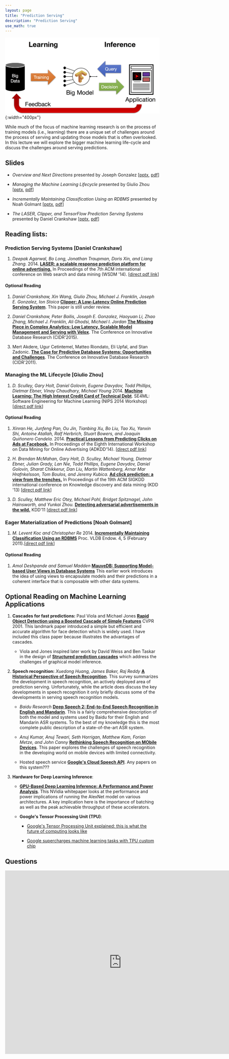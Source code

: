 ```yaml
---
layout: page
title: "Prediction Serving"
description: "Prediction Serving"
use_math: true
---
```


![ML-Lifecycle](assets/images/ml-lifecycle.jpg){:width="400px"}

While much of the focus of machine learning research is on the process of training models (i.e., learning) there are a unique set of challenges around the process of serving and updating those models that is often overlooked.  In this lecture we will explore the bigger machine learning life-cycle and discuss the challenges around serving predictions.

## Slides

* *Overview and Next Directions* presented by Joseph Gonzalez [[pptx](assets/slides/rise_294_prediction_serving_lecture.pptx), [pdf](assets/slides/rise_294_prediction_serving_lecture.pdf)]

* *Managing the Machine Learning Lifecycle* presented by Giulio Zhou [[pptx](assets/slides/managing_the_ml_lifecycle.pptx), [pdf](assets/slides/managing_the_ml_lifecycle.pdf)]

* *Incrementally Maintaining Classification Using an RDBMS* presented by Noah Golmant [[pptx](assets/slides/incrementally_maintaining_classification_using_an_rdbms_hazy.pptx), [pdf](assets/slides/incrementally_maintaining_classification_using_an_rdbms_hazy.pdf)]

* *The LASER, Clipper, and TensorFlow Prediction Serving Systems* presented by Daniel Crankshaw [[pptx](assets/slides/prediction-serving-systems-cs294-RISE_seminar.pptx), [pdf](assets/slides/prediction-serving-systems-cs294-RISE_seminar.pdf)]


## Reading lists:

### Prediction Serving Systems [Daniel Crankshaw]

1. *Deepak Agarwal, Bo Long, Jonathan Traupman, Doris Xin, and Liang Zhang.* 2014. [**LASER: a scalable response prediction platform for online advertising.**](http://dl.acm.org/citation.cfm?id=2556252) In Proceedings of the 7th ACM international conference on Web search and data mining (WSDM '14). [[direct pdf link](http://dl.acm.org/ft_gateway.cfm?id=2556252&ftid=1432320&dwn=1&#URLTOKEN#)]

#### Optional Reading

1. *Daniel Crankshaw, Xin Wang, Giulio Zhou, Michael J. Franklin, Joseph E. Gonzalez, Ion Stoica* [**Clipper: A Low-Latency Online Prediction Serving System**](assets/papers/clipper_latest_draft_nsdi.pdf). This paper is still under review.

1. *Daniel Crankshaw, Peter Bailis, Joseph E. Gonzalez, Haoyuan Li, Zhao Zhang, Michael J. Franklin, Ali Ghodsi, Michael I. Jordan* [**The Missing Piece in Complex Analytics: Low Latency, Scalable Model Management and Serving with Velox**](http://arxiv.org/abs/1409.3809). The Conference on Innovative Database Research (CIDR'2015).

1. Mert Akdere, Ugur Cetintemel, Matteo Riondato, Eli Upfal, and Stan Zadonic. [**The Case for Predictive Database Systems: Opportunities and Challenges**](http://cidrdb.org/cidr2011/Papers/CIDR11_Paper20.pdf). The Conference on Innovative Database Research (CIDR'2011).

### Managing the ML Lifecycle [Giulio Zhou]

1. *D. Sculley, Gary Holt, Daniel Golovin, Eugene Davydov, Todd Phillips, Dietmar Ebner, Vinay Chaudhary, Michael Young* 2014. [**Machine Learning: The High Interest Credit Card of Technical Debt**](http://research.google.com/pubs/pub43146.html). SE4ML: Software Engineering for Machine Learning (NIPS 2014 Workshop) [[direct pdf link](http://static.googleusercontent.com/media/research.google.com/en//pubs/archive/43146.pdf)]

#### Optional Reading

1. *Xinran He, Junfeng Pan, Ou Jin, Tianbing Xu, Bo Liu, Tao Xu, Yanxin Shi, Antoine Atallah, Ralf Herbrich, Stuart Bowers, and Joaquin Quiñonero Candela.* 2014. [**Practical Lessons from Predicting Clicks on Ads at Facebook.**](http://dl.acm.org/citation.cfm?id=2648589) In Proceedings of the Eighth International Workshop on Data Mining for Online Advertising (ADKDD'14). [[direct pdf link](https://pdfs.semanticscholar.org/daf9/ed5dc6c6bad5367d7fd8561527da30e9b8dd.pdf)]

1. *H. Brendan McMahan, Gary Holt, D. Sculley, Michael Young, Dietmar Ebner, Julian Grady, Lan Nie, Todd Phillips, Eugene Davydov, Daniel Golovin, Sharat Chikkerur, Dan Liu, Martin Wattenberg, Arnar Mar Hrafnkelsson, Tom Boulos, and Jeremy Kubica.* [**Ad click prediction: a view from the trenches.**](http://dl.acm.org/citation.cfm?id=2488200) In Proceedings of the 19th ACM SIGKDD international conference on Knowledge discovery and data mining (KDD '13) [[direct pdf link](https://www.eecs.tufts.edu/~dsculley/papers/ad-click-prediction.pdf)]

1. *D. Sculley, Matthew Eric Otey, Michael Pohl, Bridget Spitznagel, John Hainsworth, and Yunkai Zhou.* [**Detecting adversarial advertisements in the wild.**](http://dl.acm.org/citation.cfm?id=2020455) KDD'11 [[direct pdf link](https://www.eecs.tufts.edu/~dsculley/papers/adversarial-ads.pdf)]

### Eager Materialization of Predictions [Noah Golmant]

1. *M. Levent Koc and Christopher Re* 2014. [**Incrementally Maintaining Classification Using an RDBMS**](http://dl.acm.org/citation.cfm?id=1952380) Proc. VLDB Endow. 4, 5 (February 2011).[[direct pdf link](http://www.cs.stanford.edu/people/chrismre/papers/hazy-classification-vldb11.pdf)]

#### Optional Reading

1. *Amol Deshpande and Samuel Madden* [**MauveDB: Supporting Model-based User Views in Database Systems**](http://db.csail.mit.edu/pubs/sigmod06-mauvedb.pdf) This earlier work introduces the idea of using views to encapsulate models and their predictions in a coherent interface that is composable with other data systems.

## Optional Reading on Machine Learning Applications

1. **Cascades for fast predictions:** Paul Viola and Michael Jones [**Rapid Object Detection using a Boosted Cascade of Simple Features**](https://www.cs.cmu.edu/~efros/courses/LBMV07/Papers/viola-cvpr-01.pdf) CVPR 2001.  This landmark paper introduced a simple but efficient and accurate algorithm for face detection which is widely used.  I have included this class paper because illustrates the advantages of cascades.

   * Viola and Jones inspired later work by David Weiss and Ben Taskar in the design of [**Structured prediction cascades**](http://homes.cs.washington.edu/~taskar/pubs/aistats10cascades.pdf) which address the challenges of graphical model inference.

1. **Speech recognition:** *Xuedong Huang, James Baker, Raj Reddy* [**A Historical Perspective of Speech Recognition**](http://cacm.acm.org/magazines/2014/1/170863-a-historical-perspective-of-speech-recognition/fulltext).  This survey summarizes the development in speech recognition, an actively deployed area of prediction serving.  Unfortunately, while the article does discuss the key developments in speech recognition it only briefly discuss some of the developments in serving speech recognition models.

   * *Baidu Research* [**Deep Speech 2: End-to-End Speech Recognition in English and Mandarin**](https://arxiv.org/abs/1512.02595).  This is a fairly comprehensive description of both the model and systems used by Baidu for their English and Mandarin ASR systems.  To the best of my knowledge this is the most complete public description of a state-of-the-art ASR system.

   * *Anuj Kumar, Anuj Tewari, Seth Horrigan, Matthew Kam, Forian Metze, and John Canny* [**Rethinking Speech Recognition on MObile Devices**](http://repository.cmu.edu/cgi/viewcontent.cgi?article=1122&context=lti).  This paper explores the challenges of speech recognition in the developing world on mobile devices with limited connectivity.

   * Hosted speech service [**Google's Cloud Speech API**](https://cloud.google.com/speech/).  Any papers on this system???

1. **Hardware for Deep Learning Inference**:

   * [**GPU-Based Deep Learning Inference: A Performance and Power Analysis**](http://www.nvidia.com/content/tegra/embedded-systems/pdf/jetson_tx1_whitepaper.pdf).  This NVidia whitepaper looks at the performance and power implications of running the AlexNet model on various architectures.  A key implication here is the importance of batching as well as the peak achievable throughput of these accelerators.

   * **Google's Tensor Processing Unit (TPU)**:

      * [Google's Tensor Processing Unit explained: this is what the future of computing looks like](http://www.techradar.com/news/computing-components/processors/google-s-tensor-processing-unit-explained-this-is-what-the-future-of-computing-looks-like-1326915)

      * [Google supercharges machine learning tasks with TPU custom chip](https://cloudplatform.googleblog.com/2016/05/Google-supercharges-machine-learning-tasks-with-custom-chip.html)




## Questions

<iframe src="https://docs.google.com/a/berkeley.edu/forms/d/e/1FAIpQLSc2oIL3H-1WcC10VJDKqK-2wab-U1YEubunNx6x8eVbRDAAkQ/viewform?embedded=true" width="760" height="600" frameborder="0" marginheight="0" marginwidth="0">Loading...</iframe>




<!-- {: style="text-align: center"} -->



